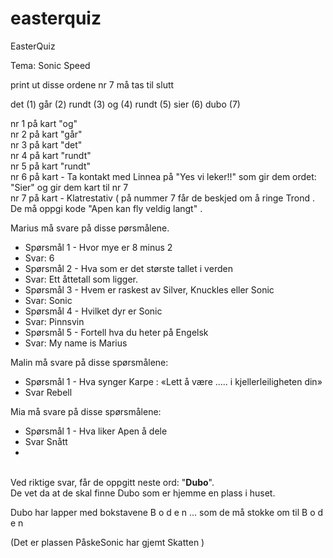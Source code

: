 # easterquiz
EasterQuiz

Tema: Sonic Speed

print ut disse ordene
nr 7 må tas til slutt

det  (1)
går  (2)
rundt  (3)
og (4)
rundt  (5)
sier (6)
dubo  (7)
 
nr 1 på kart "og"   <br>
nr 2 på kart "går"   <br>
nr 3 på kart "det"  <br>
nr 4 på kart "rundt"   <br>
nr 5 på kart "rundt"   <br>
nr 6 på kart - Ta kontakt med Linnea på "Yes vi leker!!" som gir dem ordet:  "Sier"  og gir dem kart til nr 7 <br>
nr 7 på kart - Klatrestativ  (  på nummer 7 får de beskjed om å ringe Trond . De må oppgi kode "Apen kan fly veldig langt" . <br>

Marius må svare på disse pørsmålene.  <br>

- Spørsmål 1 - Hvor mye er 8 minus 2 <br>
 - Svar: 6 <br>
 - Spørsmål 2 - Hva som er det største tallet i verden <br>
 - Svar: Ett åttetall som ligger.   <br>
 - Spørsmål 3 - Hvem er raskest av Silver, Knuckles eller Sonic  <br>
 - Svar: Sonic <br>
 - Spørsmål 4 - Hvilket dyr er Sonic
 - Svar: Pinnsvin
 - Spørsmål 5 - Fortell hva du heter på Engelsk
 - Svar: My name is Marius

Malin må svare på disse spørsmålene:
 - Spørsmål 1 - Hva synger Karpe : «Lett å være ..... i kjellerleiligheten din»
 - Svar Rebell

Mia må svare på disse spørsmålene:
 - Spørsmål 1 - Hva liker Apen å dele
 - Svar Snått
 - 

<br> Ved riktige svar, får de oppgitt neste ord:  "<b>Dubo</b>".   <br> 
De vet da at de skal finne Dubo som er hjemme en plass i huset.<br> 

Dubo har lapper  med bokstavene B o d e n ... som de må stokke om til  B o d e n<br> 

(Det er plassen PåskeSonic har gjemt Skatten )<br> 





